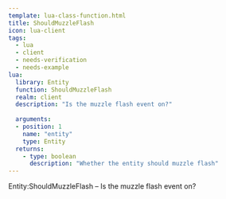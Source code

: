 ```yaml
---
template: lua-class-function.html
title: ShouldMuzzleFlash
icon: lua-client
tags:
  - lua
  - client
  - needs-verification
  - needs-example
lua:
  library: Entity
  function: ShouldMuzzleFlash
  realm: client
  description: "Is the muzzle flash event on?"
  
  arguments:
  - position: 1
    name: "entity"
    type: Entity
  returns:
    - type: boolean
      description: "Whether the entity should muzzle flash"
---
```


<div class="lua__search__keywords">
Entity:ShouldMuzzleFlash &#x2013; Is the muzzle flash event on?
</div>
